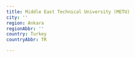 ```yaml
---
title: Middle East Technical University (METU)
city: ''
region: Ankara
regionAbbr: ''
country: Turkey
countryAbbr: TR

---
```

